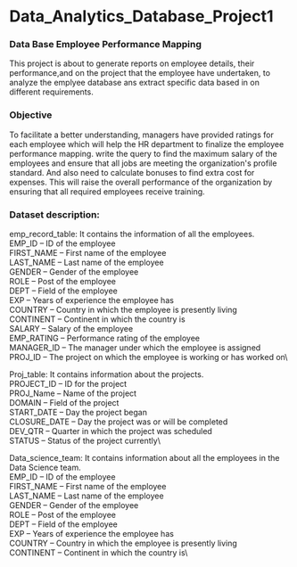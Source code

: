 # Data_Analytics_Database_Project1
### Data Base Employee Performance Mapping
This project is about to generate reports on employee details, their performance,and on the project that the employee have undertaken, to analyze the emplyee database ans extract specific data based in on different requirements.

### Objective
To facilitate a better understanding, managers have provided ratings for each employee which will help the HR department to finalize the employee performance mapping. write the query to find the maximum salary 
of the employees and ensure that all jobs are meeting the organization's profile standard. And also need to calculate bonuses to find extra cost for expenses. 
This will raise the overall performance of the organization by ensuring that all required employees receive training.

### Dataset description:
 
emp_record_table: It contains the information of all the employees.\
	        EMP_ID – ID of the employee\
		FIRST_NAME – First name of the employee\
		LAST_NAME – Last name of the employee\
		GENDER – Gender of the employee\
		ROLE – Post of the employee\
		DEPT – Field of the employee\
		EXP – Years of experience the employee has\
                COUNTRY – Country in which the employee is presently living\
		CONTINENT – Continent in which the country is\
		SALARY – Salary of the employee\
		EMP_RATING – Performance rating of the employee\
		MANAGER_ID – The manager under which the employee is assigned\
		PROJ_ID – The project on which the employee is working or has worked on\

 
Proj_table: It contains information about the projects.\
		PROJECT_ID – ID for the project\
		PROJ_Name – Name of the project\
		DOMAIN – Field of the project\
		START_DATE – Day the project began\
		CLOSURE_DATE – Day the project was or will be completed\
		DEV_QTR – Quarter in which the project was scheduled\
		STATUS – Status of the project currently\
 
Data_science_team: It contains information about all the employees in the Data Science team.\
		EMP_ID – ID of the employee\
		FIRST_NAME – First name of the employee\
		LAST_NAME – Last name of the employee\
		GENDER – Gender of the employee\
		ROLE – Post of the employee\
		DEPT – Field of the employee\
		EXP – Years of experience the employee has\
		COUNTRY – Country in which the employee is presently living\
		CONTINENT – Continent in which the country is\


